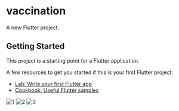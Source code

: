 # vaccination

A new Flutter project.

## Getting Started

This project is a starting point for a Flutter application.

A few resources to get you started if this is your first Flutter project:

- [Lab: Write your first Flutter app](https://docs.flutter.dev/get-started/codelab)
- [Cookbook: Useful Flutter samples](https://docs.flutter.dev/cookbook)

![1](https://github.com/user-attachments/assets/6819349d-cdca-4ec5-8747-edac1132e7a4)
![2](https://github.com/user-attachments/assets/a8249b1c-3c18-49bd-afe2-6d4ac5d5d1df)
![3](https://github.com/user-attachments/assets/0409bf48-a864-4c2a-8c8d-40e6acd70af7)

